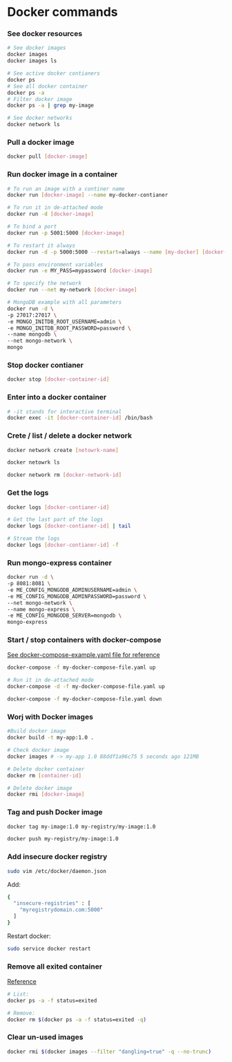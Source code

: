 # Docker commands

### See docker resources
```sh
# See docker images
docker images
docker images ls

# See active docker contianers
docker ps
# See all docker container
docker ps -a
# Filter docker image
docker ps -a | grep my-image

# See docker networks
docker network ls
```

### Pull a docker image
```sh
docker pull [docker-image]
```

### Run docker image in a container
```sh
# To run an image with a continer name
docker run [docker-image] --name my-docker-contianer

# To run it in de-attached mode
docker run -d [docker-image]

# To bind a port
docker run -p 5001:5000 [docker-image]

# To restart it always
docker run -d -p 5000:5000 --restart=always --name [my-docker] [docker-image]

# To pass environment variables
docker run -e MY_PASS=mypassword [docker-image]

# To specify the network
docker run --net my-network [docker-image]

# MongoDB example with all parameters
docker run -d \
-p 27017:27017 \
-e MONGO_INITDB_ROOT_USERNAME=admin \
-e MONGO_INITDB_ROOT_PASSWORD=password \
--name mongodb \
--net mongo-network \
mongo
```

### Stop docker contianer
```sh
docker stop [docker-container-id]
```

### Enter into a docker container
```sh
# -it stands for interactive terminal
docker exec -it [docker-container-id] /bin/bash
```

### Crete / list / delete a docker network
```sh
docker network create [netowrk-name]

docker netowrk ls

docker network rm [docker-network-id]
```

### Get the logs
```sh
docker logs [docker-contianer-id]

# Get the last part of the logs
docker logs [docker-contianer-id] | tail

# Stream the logs
docker logs [docker-contianer-id] -f
```

### Run mongo-express container
```sh
docker run -d \
-p 8081:8081 \
-e ME_CONFIG_MONGODB_ADMINUSERNAME=admin \
-e ME_CONFIG_MONGODB_ADMINPASSWORD=password \
--net mongo-network \
--name mongo-express \
-e ME_CONFIG_MONGODB_SERVER=mongodb \
mongo-express
```

### Start / stop containers with docker-compose

[See docker-compose-example.yaml file for reference](./docker-compose-example.yaml)

```sh
docker-compose -f my-docker-compose-file.yaml up

# Run it in de-attached mode
docker-compose -d -f my-docker-compose-file.yaml up

docker-compose -f my-docker-compose-file.yaml down
```

### Worj with Docker images
```sh
#Build docker image
docker build -t my-app:1.0 .

# Check docker image
docker images # -> my-app 1.0 88ddf1a96c75 5 seconds ago 121MB

# Delete docker container
docker rm [container-id]

# Delete docker image
docker rmi [docker-image]
```

### Tag and push Docker image
```sh
docker tag my-image:1.0 my-registry/my-image:1.0

docker push my-registry/my-image:1.0
```

### Add insecure docker registry
```sh
sudo vim /etc/docker/daemon.json
```

Add:
```sh
{
  "insecure-registries" : [
    "myregistrydomain.com:5000"
  ]
}
```

Restart docker:
```sh
sudo service docker restart
```

### Remove all exited container

[Reference](https://www.digitalocean.com/community/tutorials/how-to-remove-docker-images-containers-and-volumes)

```sh
# List:
docker ps -a -f status=exited
```

```sh
# Remove:
docker rm $(docker ps -a -f status=exited -q)
```

### Clear un-used images
```sh
docker rmi $(docker images --filter "dangling=true" -q --no-trunc)
```
